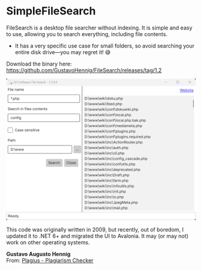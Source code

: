 ﻿# SimpleFileSearch

FileSearch is a desktop file searcher without indexing. It is simple and easy to use, allowing you to search everything, including file contents.

* It has a very specific use case for small folders, so avoid searching your entire disk drive—you may regret it! 😅

Download the binary here:  
https://github.com/GustavoHennig/FileSearch/releases/tag/1.2

![Screenshot](https://raw.githubusercontent.com/GustavoHennig/FileSearch/master/screenshot1.2.png "Screenshot")


This code was originally written in 2009, but recently, out of boredom, I updated it to .NET 6+ and migrated the UI to Avalonia. It may (or may not) work on other operating systems.


**Gustavo Augusto Hennig**  
From: [Plagius - Plagiarism Checker](https://www.plagius.com)